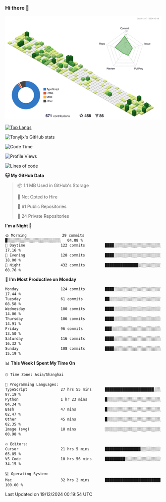 ### Hi there 👋

![](./profile-3d-contrib/profile-green-animate.svg)

 

[![Top Langs](https://github-readme-stats.vercel.app/api/top-langs/?username=tonyljx)](https://github.com/anuraghazra/github-readme-stats)

![Tonyljx's GitHub stats](https://github-readme-stats.vercel.app/api?username=tonyljx&theme=default&show_icons=true)

 

<!--START_SECTION:waka-->
![Code Time](http://img.shields.io/badge/Code%20Time-1%2C048%20hrs%2053%20mins-blue)

![Profile Views](http://img.shields.io/badge/Profile%20Views-0-blue)

![Lines of code](https://img.shields.io/badge/From%20Hello%20World%20I%27ve%20Written-720.7%20thousand%20lines%20of%20code-blue)

**🐱 My GitHub Data** 

> 📦 1.1 MB Used in GitHub's Storage 
 > 
> 🚫 Not Opted to Hire
 > 
> 📜 61 Public Repositories 
 > 
> 🔑 24 Private Repositories 
 > 
**I'm a Night 🦉** 

```text
🌞 Morning                29 commits          █░░░░░░░░░░░░░░░░░░░░░░░░   04.08 % 
🌆 Daytime                122 commits         ████░░░░░░░░░░░░░░░░░░░░░   17.16 % 
🌃 Evening                128 commits         ████░░░░░░░░░░░░░░░░░░░░░   18.00 % 
🌙 Night                  432 commits         ███████████████░░░░░░░░░░   60.76 % 
```
📅 **I'm Most Productive on Monday** 

```text
Monday                   124 commits         ████░░░░░░░░░░░░░░░░░░░░░   17.44 % 
Tuesday                  61 commits          ██░░░░░░░░░░░░░░░░░░░░░░░   08.58 % 
Wednesday                100 commits         ████░░░░░░░░░░░░░░░░░░░░░   14.06 % 
Thursday                 106 commits         ████░░░░░░░░░░░░░░░░░░░░░   14.91 % 
Friday                   96 commits          ███░░░░░░░░░░░░░░░░░░░░░░   13.50 % 
Saturday                 116 commits         ████░░░░░░░░░░░░░░░░░░░░░   16.32 % 
Sunday                   108 commits         ████░░░░░░░░░░░░░░░░░░░░░   15.19 % 
```


📊 **This Week I Spent My Time On** 

```text
🕑︎ Time Zone: Asia/Shanghai

💬 Programming Languages: 
TypeScript               27 hrs 55 mins      ██████████████████████░░░   87.19 % 
Python                   1 hr 23 mins        █░░░░░░░░░░░░░░░░░░░░░░░░   04.34 % 
Bash                     47 mins             █░░░░░░░░░░░░░░░░░░░░░░░░   02.47 % 
Other                    45 mins             █░░░░░░░░░░░░░░░░░░░░░░░░   02.35 % 
Image (svg)              18 mins             ░░░░░░░░░░░░░░░░░░░░░░░░░   00.98 % 

🔥 Editors: 
Cursor                   21 hrs 5 mins       ████████████████░░░░░░░░░   65.85 % 
VS Code                  10 hrs 56 mins      █████████░░░░░░░░░░░░░░░░   34.15 % 

💻 Operating System: 
Mac                      32 hrs 2 mins       █████████████████████████   100.00 % 
```


 Last Updated on 19/12/2024 00:19:54 UTC
<!--END_SECTION:waka-->
